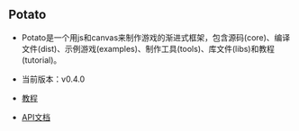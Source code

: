 ## Potato

   * Potato是一个用js和canvas来制作游戏的渐进式框架，包含源码(core)、编译文件(dist)、示例游戏(examples)、制作工具(tools)、库文件(libs)和教程(tutorial)。

   * 当前版本：v0.4.0

   * [教程](https://www.yuque.com/roanne/potatotutorial)

   * [API文档](https://www.yuque.com/roanne/potatoapi)